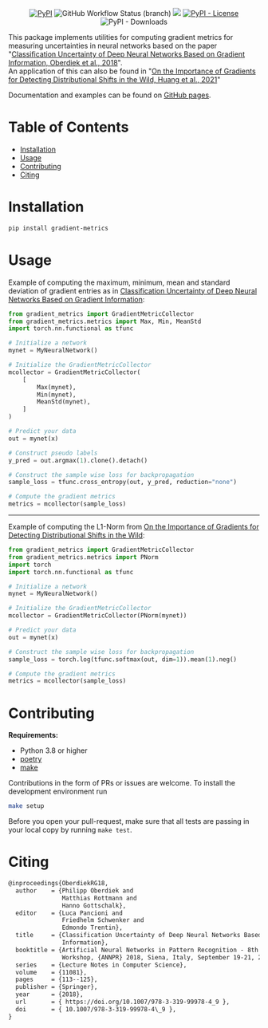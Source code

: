 <div align="center">

[![PyPI](https://img.shields.io/pypi/v/gradient-metrics)](https://pypi.org/project/gradient-metrics/) ![GitHub Workflow Status (branch)](https://img.shields.io/github/actions/workflow/status/ronmckay/gradient_metrics/publish-to-pypi.yml?branch=main) [![](https://img.shields.io/badge/code%20style-black-black)](https://github.com/psf/black) [![PyPI - License](https://img.shields.io/pypi/l/gradient-metrics)](https://github.com/RonMcKay/gradient_metrics/blob/main/LICENSE) ![PyPI - Downloads](https://img.shields.io/pypi/dm/gradient-metrics)

</div>

This package implements utilities for computing gradient metrics for measuring uncertainties in neural networks based on the paper "[Classification Uncertainty of Deep Neural Networks Based on Gradient Information, Oberdiek et al., 2018][1]".  
An application of this can also be found in "[On the Importance of Gradients for Detecting Distributional Shifts in the Wild, Huang et al., 2021][2]"

Documentation and examples can be found on [GitHub pages](https://ronmckay.github.io/gradient_metrics/).

# Table of Contents

- [Installation](#installation)
- [Usage](#usage)
- [Contributing](#contributing)
- [Citing](#citing)

# Installation

```bash
pip install gradient-metrics
```

# Usage

Example of computing the maximum, minimum, mean and standard deviation of gradient entries as in [Classification Uncertainty of Deep Neural Networks Based on Gradient Information][1]:

```python
from gradient_metrics import GradientMetricCollector
from gradient_metrics.metrics import Max, Min, MeanStd
import torch.nn.functional as tfunc

# Initialize a network
mynet = MyNeuralNetwork()

# Initialize the GradientMetricCollector
mcollector = GradientMetricCollector(
    [
        Max(mynet),
        Min(mynet),
        MeanStd(mynet),
    ]
)

# Predict your data
out = mynet(x)

# Construct pseudo labels
y_pred = out.argmax(1).clone().detach()

# Construct the sample wise loss for backpropagation
sample_loss = tfunc.cross_entropy(out, y_pred, reduction="none")

# Compute the gradient metrics
metrics = mcollector(sample_loss)
```

----

Example of computing the L1-Norm from [On the Importance of Gradients for Detecting Distributional Shifts in the Wild][2]:

```python
from gradient_metrics import GradientMetricCollector
from gradient_metrics.metrics import PNorm
import torch
import torch.nn.functional as tfunc

# Initialize a network
mynet = MyNeuralNetwork()

# Initialize the GradientMetricCollector
mcollector = GradientMetricCollector(PNorm(mynet))

# Predict your data
out = mynet(x)

# Construct the sample wise loss for backpropagation
sample_loss = torch.log(tfunc.softmax(out, dim=1)).mean(1).neg()

# Compute the gradient metrics
metrics = mcollector(sample_loss)
```

# Contributing

**Requirements:**
- Python 3.8 or higher
- [poetry]
- [make]

Contributions in the form of PRs or issues are welcome. To install the development environment run

```bash
make setup
```

Before you open your pull-request, make sure that all tests are passing in your local copy by running `make test`.

# Citing

```txt
@inproceedings{OberdiekRG18,  
  author    = {Philipp Oberdiek and  
               Matthias Rottmann and  
               Hanno Gottschalk},  
  editor    = {Luca Pancioni and  
               Friedhelm Schwenker and  
               Edmondo Trentin},  
  title     = {Classification Uncertainty of Deep Neural Networks Based on Gradient  
               Information},  
  booktitle = {Artificial Neural Networks in Pattern Recognition - 8th {IAPR} {TC3}  
               Workshop, {ANNPR} 2018, Siena, Italy, September 19-21, 2018, Proceedings},  
  series    = {Lecture Notes in Computer Science},  
  volume    = {11081},  
  pages     = {113--125},  
  publisher = {Springer},  
  year      = {2018},  
  url       = { https://doi.org/10.1007/978-3-319-99978-4_9 },  
  doi       = { 10.1007/978-3-319-99978-4\_9 },  
}
```

[1]: https://arxiv.org/abs/1805.08440 "Classification Uncertainty of Deep Neural Networks Based on Gradient Information, Oberdiek et al., 2018"
[2]: https://proceedings.neurips.cc/paper/2021/hash/063e26c670d07bb7c4d30e6fc69fe056-Abstract.html "On the Importance of Gradients for Detecting Distributional Shifts in the Wild, Huang et al., 2021"

[commitizen]: https://commitizen-tools.github.io/commitizen/
[make]: https://www.gnu.org/software/make/
[poetry]: https://python-poetry.org/
[pre-commit]: https://pre-commit.com/
